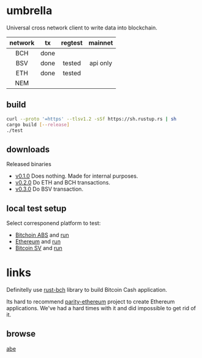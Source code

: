 # umbrella

Universal cross network client to write data into blockchain.

| network | tx   | regtest | mainnet  |
|:-------:|:----:|:-------:|:--------:|
| BCH     | done |         |          |
| BSV     | done | tested  | api only |
| ETH     | done | tested  |          |
| NEM     |      |         |          |

## build

```sh
curl --proto '=https' --tlsv1.2 -sSf https://sh.rustup.rs | sh
cargo build [--release]
./test
```

## downloads

Released binaries

* [v0.1.0](https://github.com/flyingw/umbrella/releases/tag/v0.1.0) Does nothing. Made for internal purposes.
* [v0.2.0](https://github.com/flyingw/umbrella/releases/tag/v0.2.0) Do ETH and BCH transactions.
* [v0.3.0](https://github.com/flyingw/umbrella/releases/tag/v0.3.0) Do BSV transaction.

## local test setup

Select corresponend platform to test:

* [Bitchoin ABS](doc/bch/test-setup.md) and [run](./test_bch.sh)
* [Ethereum](doc/eth/test-setup.md)     and [run](./test_eth.sh)
* [Bitcoin SV](doc/bsv/test-setup.md)   and [run](./test_bsv.sh)

# links

Definitelly use [rust-bch](https://github.com/brentongunning/rust-bch) library to build Bitcoin Cash application.

Its hard to recommend [parity-ethereum](https://github.com/paritytech/parity-ethereum) project to create Ethereum applications.
We've had a hard times with it and did impossible to get rid of it.

## browse

[abe](https://github.com/marioschlipf/bitcoin-abe)
